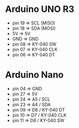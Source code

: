 # Arduino UNO R3

* pin 19 => SCL (MISO)
* pin 18 => SDA (MOSI)
* 5V     => 5V
* GND    => GND
* pin 08 => KY-040 SW
* pin 07 => KY-040 CLK
* pin 06 => KY-040 DT


# Arduino Nano

* pin 04 => GND
* pin 27 => 5V
* pin 24 => A5 / SCL
* pin 23 => A4 / SDA
* pin 09 => D6 / KY-040 DT
* pin 10 => D7 / KY-040 CLK
* pin 11 => D8 / KY-040 SW
